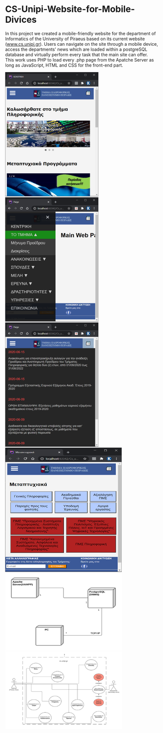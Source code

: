# CS-Unipi-Website-for-Mobile-Divices  
In this project we created a mobile-friendly website for the department of Informatics of the University of Piraeus based on its current website (www.cs.unipi.gr). Users can navigate on the site through a mobile device, access the departments' news which are loaded within a postgreSQL database and virtually perform every task that the main site can offer.  
This work uses PHP to load every .php page from the Apatche Server as long as JavaScript, HTML and CSS for the front-end part.  

<img src="Screenshots/Cs Unipi Website Screenshot (1).PNG" width="300" height="400" />
<img src="Screenshots/Cs Unipi Website Screenshot (2).png" width="300" height="400" />
<img src="Screenshots/Cs Unipi Website Screenshot (3).png" width="300" height="400" />
<img src="Screenshots/Cs Unipi Website Screenshot (4).png" width="375" height="400" />
<img src="Screenshots/Cs Unipi Website Screenshot (5).png" width="375" height="250" />
<img src="Screenshots/Cs Unipi Website Screenshot (6).png" width="375" height="250" />

